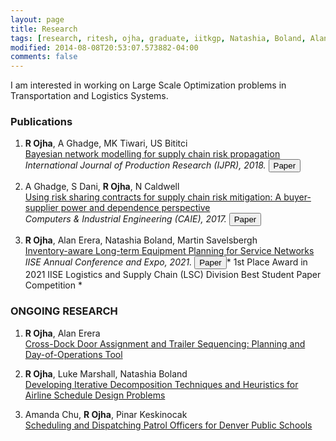```yaml
---
layout: page
title: Research
tags: [research, ritesh, ojha, graduate, iitkgp, Natashia, Boland, Alan, Erera, Martin, Savelsbergh]
modified: 2014-08-08T20:53:07.573882-04:00
comments: false
---
```


I am interested in working on Large Scale Optimization problems in Transportation and Logistics Systems. 

### Publications

1. **R Ojha**, A Ghadge, MK Tiwari, US Bititci  
[Bayesian network modelling for supply chain risk propagation]()
*International Journal of Production Research (IJPR), 2018.*  [<button type="button" class="btn btn-info">Paper</button>](https://www.tandfonline.com/doi/full/10.1080/00207543.2018.1467059)


2. A Ghadge, S Dani, **R Ojha**, N Caldwell  
[Using risk sharing contracts for supply chain risk mitigation: A buyer-supplier power and dependence perspective]()   
*Computers & Industrial Engineering (CAIE), 2017.*  [<button type="button" class="btn btn-info">Paper</button>](https://www.sciencedirect.com/science/article/pii/S0360835216304673)

3. **R Ojha**, Alan Erera, Natashia Boland, Martin Savelsbergh   
[Inventory-aware Long-term Equipment Planning for Service Networks]() 
*IISE Annual Conference and Expo, 2021.* [<button type="button" class="btn btn-info">Paper</button>](/reports/2021IISE_Inventory_Aware_Equipment_Planning.pdf)* 1st Place Award in 2021 IISE Logistics and Supply Chain (LSC) Division Best Student Paper Competition *

### ONGOING RESEARCH

1. **R Ojha**, Alan Erera   
[Cross-Dock Door Assignment and Trailer Sequencing: Planning and Day-of-Operations Tool]() 

2. **R Ojha**, Luke Marshall, Natashia Boland  
[Developing Iterative Decomposition Techniques and Heuristics for Airline Schedule Design Problems]()

3. Amanda Chu, **R Ojha**, Pinar Keskinocak  
[Scheduling and Dispatching Patrol Officers for Denver Public Schools]()   
